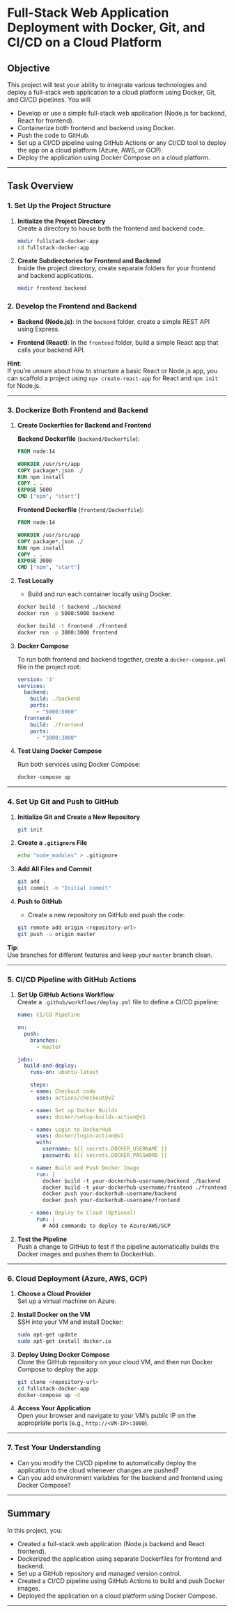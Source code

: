 # Full-Stack Web Application Deployment with Docker, Git, and CI/CD on a Cloud Platform

## Objective

This project will test your ability to integrate various technologies and deploy a full-stack web application to a cloud platform using Docker, Git, and CI/CD pipelines. You will:

- Develop or use a simple full-stack web application (Node.js for backend, React for frontend).
- Containerize both frontend and backend using Docker.
- Push the code to GitHub.
- Set up a CI/CD pipeline using GitHub Actions or any CI/CD tool to deploy the app on a cloud platform (Azure, AWS, or GCP).
- Deploy the application using Docker Compose on a cloud platform.

---

## Task Overview

### 1. Set Up the Project Structure

1. **Initialize the Project Directory**  
   Create a directory to house both the frontend and backend code.

   ```bash
   mkdir fullstack-docker-app
   cd fullstack-docker-app
   ```

2. **Create Subdirectories for Frontend and Backend**  
   Inside the project directory, create separate folders for your frontend and backend applications.

   ```bash
   mkdir frontend backend
   ```

### 2. Develop the Frontend and Backend

- **Backend (Node.js)**: In the `backend` folder, create a simple REST API using Express.

- **Frontend (React)**: In the `frontend` folder, build a simple React app that calls your backend API.

**Hint**:  
If you’re unsure about how to structure a basic React or Node.js app, you can scaffold a project using `npx create-react-app` for React and `npm init` for Node.js.

---

### 3. Dockerize Both Frontend and Backend

1. **Create Dockerfiles for Backend and Frontend**

   **Backend Dockerfile** (`backend/Dockerfile`):

   ```dockerfile
   FROM node:14

   WORKDIR /usr/src/app
   COPY package*.json ./
   RUN npm install
   COPY . .
   EXPOSE 5000
   CMD ["npm", "start"]
   ```

   **Frontend Dockerfile** (`frontend/Dockerfile`):

   ```dockerfile
   FROM node:14

   WORKDIR /usr/src/app
   COPY package*.json ./
   RUN npm install
   COPY . .
   EXPOSE 3000
   CMD ["npm", "start"]
   ```

2. **Test Locally**

   - Build and run each container locally using Docker.

   ```bash
   docker build -t backend ./backend
   docker run -p 5000:5000 backend
   ```

   ```bash
   docker build -t frontend ./frontend
   docker run -p 3000:3000 frontend
   ```

3. **Docker Compose**

   To run both frontend and backend together, create a `docker-compose.yml` file in the project root:

   ```yaml
   version: '3'
   services:
     backend:
       build: ./backend
       ports:
         - "5000:5000"
     frontend:
       build: ./frontend
       ports:
         - "3000:3000"
   ```

4. **Test Using Docker Compose**

   Run both services using Docker Compose:

   ```bash
   docker-compose up
   ```

---

### 4. Set Up Git and Push to GitHub

1. **Initialize Git and Create a New Repository**

   ```bash
   git init
   ```

2. **Create a `.gitignore` File**

   ```bash
   echo "node_modules" > .gitignore
   ```

3. **Add All Files and Commit**

   ```bash
   git add .
   git commit -m "Initial commit"
   ```

4. **Push to GitHub**

   - Create a new repository on GitHub and push the code:

   ```bash
   git remote add origin <repository-url>
   git push -u origin master
   ```

**Tip**:  
Use branches for different features and keep your `master` branch clean.

---

### 5. CI/CD Pipeline with GitHub Actions

1. **Set Up GitHub Actions Workflow**  
   Create a `.github/workflows/deploy.yml` file to define a CI/CD pipeline:

   ```yaml
   name: CI/CD Pipeline

   on:
     push:
       branches:
         - master

   jobs:
     build-and-deploy:
       runs-on: ubuntu-latest

       steps:
       - name: Checkout code
         uses: actions/checkout@v2

       - name: Set up Docker Buildx
         uses: docker/setup-buildx-action@v1

       - name: Login to DockerHub
         uses: docker/login-action@v1
         with:
           username: ${{ secrets.DOCKER_USERNAME }}
           password: ${{ secrets.DOCKER_PASSWORD }}

       - name: Build and Push Docker Image
         run: |
           docker build -t your-dockerhub-username/backend ./backend
           docker build -t your-dockerhub-username/frontend ./frontend
           docker push your-dockerhub-username/backend
           docker push your-dockerhub-username/frontend

       - name: Deploy to Cloud (Optional)
         run: |
           # Add commands to deploy to Azure/AWS/GCP
   ```

2. **Test the Pipeline**  
   Push a change to GitHub to test if the pipeline automatically builds the Docker images and pushes them to DockerHub.

---

### 6. Cloud Deployment (Azure, AWS, GCP)

1. **Choose a Cloud Provider**  
   Set up a virtual machine on Azure.

2. **Install Docker on the VM**  
   SSH into your VM and install Docker:

   ```bash
   sudo apt-get update
   sudo apt-get install docker.io
   ```

3. **Deploy Using Docker Compose**  
   Clone the GitHub repository on your cloud VM, and then run Docker Compose to deploy the app:

   ```bash
   git clone <repository-url>
   cd fullstack-docker-app
   docker-compose up -d
   ```

4. **Access Your Application**  
   Open your browser and navigate to your VM’s public IP on the appropriate ports (e.g., `http://<VM-IP>:3000`).

---

### 7. Test Your Understanding

- Can you modify the CI/CD pipeline to automatically deploy the application to the cloud whenever changes are pushed?
- Can you add environment variables for the backend and frontend using Docker Compose?

---

## Summary

In this project, you:

- Created a full-stack web application (Node.js backend and React frontend).
- Dockerized the application using separate Dockerfiles for frontend and backend.
- Set up a GitHub repository and managed version control.
- Created a CI/CD pipeline using GitHub Actions to build and push Docker images.
- Deployed the application on a cloud platform using Docker Compose.

---
